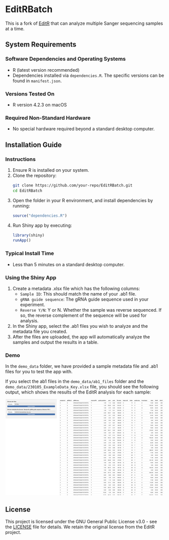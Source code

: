 # EditRBatch

This is a fork of [EditR](https://github.com/MoriarityLab/EditR) that can analyze multiple Sanger sequencing samples at a time.

## System Requirements

### Software Dependencies and Operating Systems
- R (latest version recommended)
- Dependencies installed via `dependencies.R`. The specific versions can be found in `manifest.json`. 

### Versions Tested On
- R version 4.2.3 on macOS

### Required Non-Standard Hardware
- No special hardware required beyond a standard desktop computer.

## Installation Guide

### Instructions
1. Ensure R is installed on your system.
2. Clone the repository:
   ```sh
   git clone https://github.com/your-repo/EditRBatch.git
   cd EditRBatch
   ```
2. Open the folder in your R environment, and install dependencies by running:
   ```r
   source("dependencies.R")
   ```
3. Run Shiny app by executing:
   ```r
   library(shiny)
   runApp()
   ```

### Typical Install Time
- Less than 5 minutes on a standard desktop computer.

### Using the Shiny App

1. Create a metadata .xlsx file which has the following columns:
    - `Sample ID`: This should match the name of your .ab1 file.
    - `gRNA guide sequence`: The gRNA guide sequence used in your experiment.
    - `Reverse Y/N`: Y or N. Whether the sample was reverse sequenced. If so, the reverse complement of the sequence will be used for analysis.
2. In the Shiny app, select the .ab1 files you wish to analyze and the metadata file you created.
3. After the files are uploaded, the app will automatically analyze the samples and output the results in a table.

### Demo

In the `demo_data` folder, we have provided a sample metadata file and .ab1 files for you to test the app with.

If you select the ab1 files in the `demo_data/ab1_files` folder and the `demo_data/230105_ExampleData_Key.xlsx` file, you should see the following output, which shows the results of the EditR analysis for each sample:

![Demo Output](image.png)

## License

This project is licensed under the GNU General Public License v3.0 - see the [LICENSE](LICENSE) file for details.
We retain the original license from the EditR project.